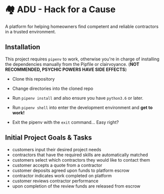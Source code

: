 # 🏘 ADU - Hack for a Cause

A platform for helping homeowners find competent and reliable contractors in a
trusted environment.

## Installation

 This project requires `pipenv` to work, otherwise you're in charge of installing the dependencies manually from the Pipfile or clairvoyance.
 (**NOT RECOMMENDED, PSYCHIC POWERS HAVE SIDE EFFECTS**)
 
 * Clone this repository
 * Change directories into the cloned repo
 * Run `pipenv install` and also ensure you have `python3.6` or later.
 * Run `pipenv shell` into enter the development environment and **get to work!**
 
 * Exit the pipenv with the `exit` command... Easy right? 

## Initial Project Goals & Tasks

 - customers input their desired project needs
 - contractors that have the required skills are automatically matched
 - customers select which contractors they would like to contact them
 - customer accepts a quote from a contractor
 - customer deposits agreed upon funds to platform escrow
 - contractor indicates work completed on platform
 - customer reviews contractor performance
 - upon completion of the review funds are released from escrow
